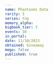 ```yaml
---
name: Phantasms Data
rarity: 5
series: tng
memory_alpha:
bigbook_tier: 3
events: 38
in_portal:
date: 11/10/2023
obtained: Giveaway
mega: false
published: true
---
```



